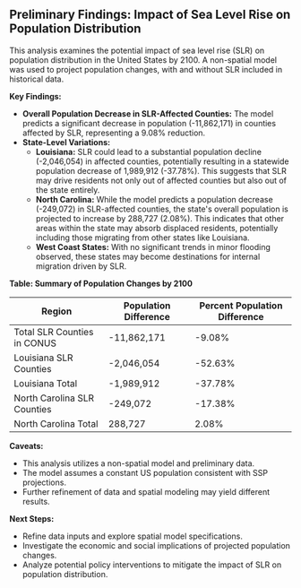 ## Preliminary Findings: Impact of Sea Level Rise on Population Distribution

This analysis examines the potential impact of sea level rise (SLR) on population distribution in the United States by 2100. A non-spatial model was used to project population changes, with and without SLR included in historical data. 

**Key Findings:**

* **Overall Population Decrease in SLR-Affected Counties:** The model predicts a significant decrease in population (-11,862,171) in counties affected by SLR, representing a 9.08% reduction.
* **State-Level Variations:** 
    * **Louisiana:** SLR could lead to a substantial population decline (-2,046,054) in affected counties, potentially resulting in a statewide population decrease of 1,989,912 (-37.78%). This suggests that SLR may drive residents not only out of affected counties but also out of the state entirely.
    * **North Carolina:** While the model predicts a population decrease (-249,072) in SLR-affected counties, the state's overall population is projected to increase by 288,727 (2.08%). This indicates that other areas within the state may absorb displaced residents, potentially including those migrating from other states like Louisiana.
    * **West Coast States:**  With no significant trends in minor flooding observed, these states may become destinations for internal migration driven by SLR.

**Table: Summary of Population Changes by 2100**

| Region | Population Difference | Percent Population Difference |
|---|---|---|
| Total SLR Counties in CONUS | -11,862,171 | -9.08% |
| Louisiana SLR Counties | -2,046,054 | -52.63% |
| Louisiana Total | -1,989,912 | -37.78% |
| North Carolina SLR Counties | -249,072 | -17.38% |
| North Carolina Total | 288,727 | 2.08% |

**Caveats:**

* This analysis utilizes a non-spatial model and preliminary data.
* The model assumes a constant US population consistent with SSP projections.
* Further refinement of data and spatial modeling may yield different results.

**Next Steps:**

* Refine data inputs and explore spatial model specifications.
* Investigate the economic and social implications of projected population changes.
* Analyze potential policy interventions to mitigate the impact of SLR on population distribution.